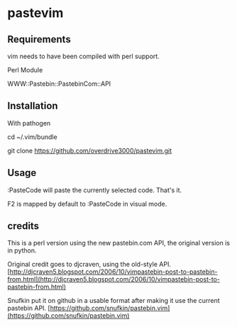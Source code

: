 pastevim
============


Requirements
------------

vim needs to have been compiled with perl support.

Perl Module

WWW::Pastebin::PastebinCom::API

Installation
------------

With pathogen

cd ~/.vim/bundle

git clone https://github.com/overdrive3000/pastevim.git

Usage
-----

:PasteCode
will paste the currently selected code. That's it.

F2 is mapped by default to :PasteCode in visual mode.


credits
-------

This is a perl version using the new pastebin.com API, the original version is in python.

Original credit goes to djcraven, using the old-style API.
[http://djcraven5.blogspot.com/2006/10/vimpastebin-post-to-pastebin-from.html](http://djcraven5.blogspot.com/2006/10/vimpastebin-post-to-pastebin-from.html)

Snufkin put it on github in a usable format after making it use the current
pastebin API.
[https://github.com/snufkin/pastebin.vim](https://github.com/snufkin/pastebin.vim)

